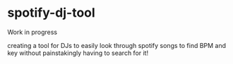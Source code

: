 # spotify-dj-tool


Work in progress

creating a tool for DJs to easily look through spotify songs to find BPM and key without painstakingly having to search for it!
